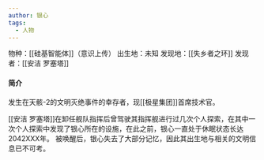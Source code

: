```yaml
---
author: 银心
tags:
  - 人物
---
```

物种：[[硅基智能体]]（意识上传）
出生地：未知
发现地：[[失乡者之环]]
发现者：[[安洁 罗塞塔]]

#### 简介
发生在天骸-2的文明灭绝事件的幸存者，现[[极星集团]]首席技术官。

[[安洁 罗塞塔]]在卸任舰队指挥后曾驾驶其指挥舰进行过几次个人探索，在其中一次个人探索中发现了银心所在的设施，在此之前，银心一直处于休眠状态长达2042XXX年。
被唤醒后，银心失去了大部分记忆，因此其出生地与相关的文明信息已不可考。
